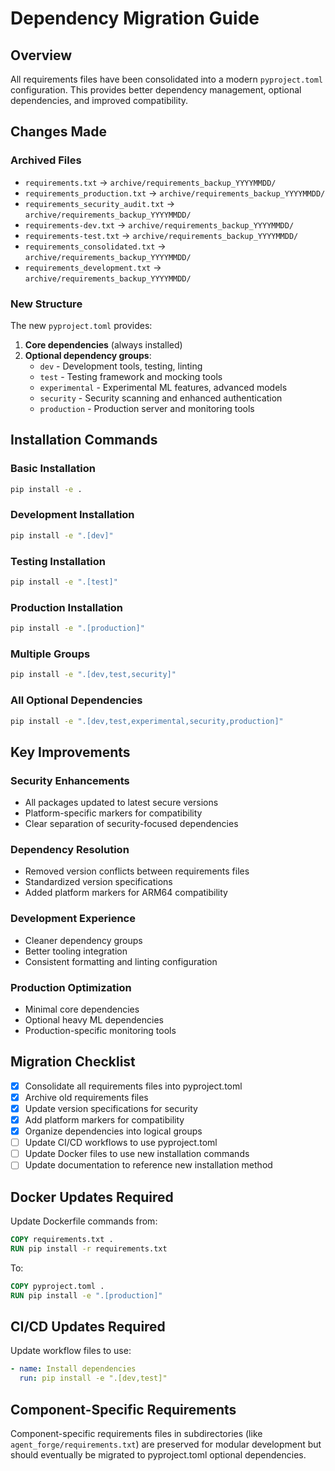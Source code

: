 # Dependency Migration Guide

## Overview

All requirements files have been consolidated into a modern `pyproject.toml` configuration. This provides better dependency management, optional dependencies, and improved compatibility.

## Changes Made

### Archived Files
- `requirements.txt` → `archive/requirements_backup_YYYYMMDD/`
- `requirements_production.txt` → `archive/requirements_backup_YYYYMMDD/`
- `requirements_security_audit.txt` → `archive/requirements_backup_YYYYMMDD/`
- `requirements-dev.txt` → `archive/requirements_backup_YYYYMMDD/`
- `requirements-test.txt` → `archive/requirements_backup_YYYYMMDD/`
- `requirements_consolidated.txt` → `archive/requirements_backup_YYYYMMDD/`
- `requirements_development.txt` → `archive/requirements_backup_YYYYMMDD/`

### New Structure

The new `pyproject.toml` provides:

1. **Core dependencies** (always installed)
2. **Optional dependency groups**:
   - `dev` - Development tools, testing, linting
   - `test` - Testing framework and mocking tools  
   - `experimental` - Experimental ML features, advanced models
   - `security` - Security scanning and enhanced authentication
   - `production` - Production server and monitoring tools

## Installation Commands

### Basic Installation
```bash
pip install -e .
```

### Development Installation
```bash
pip install -e ".[dev]"
```

### Testing Installation
```bash
pip install -e ".[test]"
```

### Production Installation
```bash
pip install -e ".[production]"
```

### Multiple Groups
```bash
pip install -e ".[dev,test,security]"
```

### All Optional Dependencies
```bash
pip install -e ".[dev,test,experimental,security,production]"
```

## Key Improvements

### Security Enhancements
- All packages updated to latest secure versions
- Platform-specific markers for compatibility
- Clear separation of security-focused dependencies

### Dependency Resolution
- Removed version conflicts between requirements files
- Standardized version specifications
- Added platform markers for ARM64 compatibility

### Development Experience
- Cleaner dependency groups
- Better tooling integration
- Consistent formatting and linting configuration

### Production Optimization
- Minimal core dependencies
- Optional heavy ML dependencies
- Production-specific monitoring tools

## Migration Checklist

- [x] Consolidate all requirements files into pyproject.toml
- [x] Archive old requirements files
- [x] Update version specifications for security
- [x] Add platform markers for compatibility
- [x] Organize dependencies into logical groups
- [ ] Update CI/CD workflows to use pyproject.toml
- [ ] Update Docker files to use new installation commands
- [ ] Update documentation to reference new installation method

## Docker Updates Required

Update Dockerfile commands from:
```dockerfile
COPY requirements.txt .
RUN pip install -r requirements.txt
```

To:
```dockerfile
COPY pyproject.toml .
RUN pip install -e ".[production]"
```

## CI/CD Updates Required

Update workflow files to use:
```yaml
- name: Install dependencies
  run: pip install -e ".[dev,test]"
```

## Component-Specific Requirements

Component-specific requirements files in subdirectories (like `agent_forge/requirements.txt`) are preserved for modular development but should eventually be migrated to pyproject.toml optional dependencies.